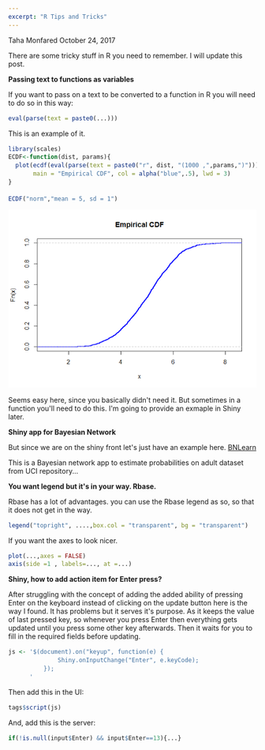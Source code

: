 ```yaml
---
excerpt: "R Tips and Tricks"
---
```


Taha Monfared
October 24, 2017

There are some tricky stuff in R you need to remember. I will update this post.

**Passing text to functions as variables**

If you want to pass on a text to be converted to a function in R you will need to do so in this way:

``` r
eval(parse(text = paste0(...)))
```

This is an example of it.

``` r
library(scales)
ECDF<-function(dist, params){
  plot(ecdf(eval(parse(text = paste0("r", dist, "(1000 ,",params,")")))),
       main = "Empirical CDF", col = alpha("blue",.5), lwd = 3)
}

ECDF("norm","mean = 5, sd = 1")
```

![](/assets/images/2017-10-24-R-Tricks_files/figure-markdown_github/unnamed-chunk-1-1.png) 

Seems easy here, since you basically didn't need it. But sometimes in a function you'll need to do this. I'm going to provide an exmaple in Shiny later.

**Shiny app for Bayesian Network**

But since we are on the shiny front let's just have an example here. [BNLearn](https://tahamonfared.shinyapps.io/Bayesian_Network/?lipi=urn%3Ali%3Apage%3Ad_flagship3_profile_view_base_treasury%3Br6XWYE10SDahuZR4AACxxA%3D%3D)

This is a Bayesian network app to estimate probabilities on adult dataset from UCI repository...

**You want legend but it's in your way. Rbase.**

Rbase has a lot of advantages. you can use the Rbase legend as so, so that it does not get in the way.

``` r
legend("topright", ....,box.col = "transparent", bg = "transparent")
```

If you want the axes to look nicer.

``` r
plot(...,axes = FALSE)
axis(side =1 , labels=..., at =...)
```

**Shiny, how to add action item for Enter press?**

After struggling with the concept of adding the added ability of pressing Enter on the keyboard instead of clicking on the update button here is the way I found. It has problems but it serves it's purpose. As it keeps the value of last pressed key, so whenever you press Enter then everything gets updated until you press some other key afterwards. Then it waits for you to fill in the required fields before updating.

``` r
js <- '$(document).on("keyup", function(e) {
              Shiny.onInputChange("Enter", e.keyCode);
          });
      '
```

Then add this in the UI:

``` r
tags$script(js)
```

And, add this is the server:

``` r
if(!is.null(input$Enter) && input$Enter==13){...}
```
